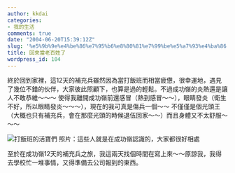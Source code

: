 ```yaml
---
author: kkdai
categories:
- 我的生活
comments: true
date: "2004-06-20T15:39:12Z"
slug: '%e5%9b%9e%e4%be%86%e7%95%b6%e8%80%81%e7%99%be%e5%a7%93%e4%ba%86'
title: 回來當老百姓了
wordpress_id: 104
---
```


<!--
![我跟Jenny裝秀氣](http://www.evanlin.com/blog/archives/0620/DSC01442.JPG)
照片：我跟女友在錢櫃的照片
-->
終於回到家裡，這12天的補充兵雖然因為當打飯班而相當疲憊，很幸運地，遇見了幾位不錯的伙伴，大家彼此照顧下，也算是過的輕鬆。不過成功嶺的炎熱還是讓人不敢恭維～～～ 使得我離開成功嶺前還感冒（熱到感冒～～），眼睛發炎（衛生不好，所以眼睛發炎～～～），現在的我可真是傷兵一個～～
不僅僅是個光頭王（大概也只有補充兵，會在那麼光頭的時候退伍回家～～）而且身體又不太舒服～～～


![打飯班的活寶們](http://www.evanlin.com/blog/archives/0620/DSC01445.JPG)
照片：這些人就是在成功嶺認識的，大家都很好相處

至於在成功嶺12天的補充兵之旅，我這兩天找個時間在寫上來～～原諒我，我得去學校忙一堆事情，又得準備去公司報到的東西。
